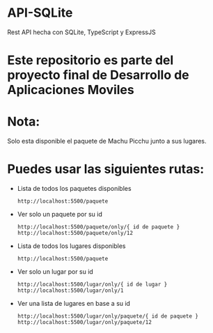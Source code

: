 # API-SQLite
Rest API hecha con SQLite, TypeScript y ExpressJS

# Este repositorio es parte del proyecto final de Desarrollo de Aplicaciones Moviles
# Nota:
  Solo esta disponible el paquete de Machu Picchu junto a sus lugares.
  
# Puedes usar las siguientes rutas:

- Lista de todos los paquetes disponibles
  ```
  http://localhost:5500/paquete
  ```
- Ver solo un paquete por su id
  ```
  http://localhost:5500/paquete/only/{ id de paquete }
  http://localhost:5500/paquete/only/12
  ```
- Lista de todos los lugares disponibles
  ```
  http://localhost:5500/paquete
  ```
- Ver solo un lugar por su id
  ```
  http://localhost:5500/lugar/only/{ id de lugar }
  http://localhost:5500/lugar/only/1
  ```
- Ver una lista de lugares en base a su id
  ```
  http://localhost:5500/lugar/only/paquete/{ id de paquete }
  http://localhost:5500/lugar/only/paquete/12
  ```

